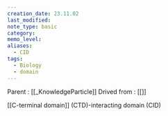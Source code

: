 ```yaml
---
creation_date: 23.11.02
last_modified: 
note_type: basic
category: 
memo_level: 
aliases:
  - CID
tags:
  - Biology
  - domain
---
```


Parent : [[_KnowledgeParticle]]
Drived from : [[]]

[[C-terminal domain]] (CTD)-interacting domain (CID)